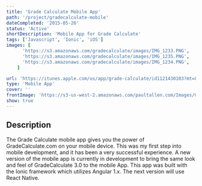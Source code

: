 ```yaml
---
title: 'Grade Calculate Mobile App'
path: '/project/gradecalculate-mobile'
dateCompleted: '2015-05-26'
status: 'Active'
shortDescription: 'Mobile App for Grade Calculate'
tags: ['Javascript', 'Ionic', 'iOS']
images: [
      'https://s3.amazonaws.com/gradecalculate/images/IMG_1233.PNG',
      'https://s3.amazonaws.com/gradecalculate/images/IMG_1235.PNG',
      'https://s3.amazonaws.com/gradecalculate/images/IMG_1234.PNG',
    ]

url: 'https://itunes.apple.com/us/app/grade-calculate/id1121430103?mt=8'
type: 'Mobile App'
cover: ''
frontImage: 'https://s3-us-west-2.amazonaws.com/paultallen.com/Images/GC+Mobile+App+Cover.png'
show: true
---
```


## Description

The Grade Calculate mobile app gives you the power of GradeCalculate.com on your mobile device. This was my first step into mobile development, and it has been a very successful experience. A new version of the mobile app is currently in development to bring the same look and feel of GradeCalculate 3.0 to the mobile App. This app was built with the Ionic framework which utilizes Angular 1.x. The next version will use React Native.